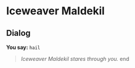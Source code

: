 # Iceweaver Maldekil


## Dialog

**You say:** `hail`



>*Iceweaver Maldekil stares through you.*
end
